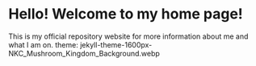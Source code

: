 # Hello! Welcome to my home page!
This is my official repository website for more information about me and what I am on.
theme: jekyll-theme-1600px-NKC_Mushroom_Kingdom_Background.webp